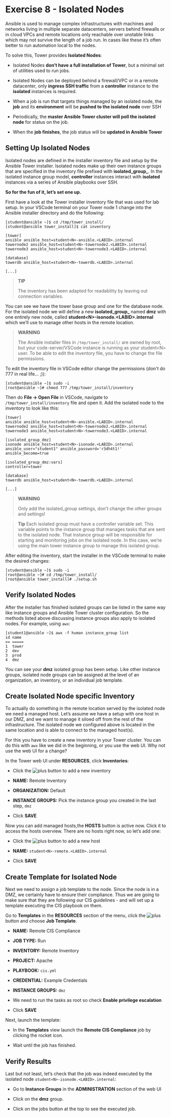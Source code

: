 # Exercise 8 - Isolated Nodes

Ansible is used to manage complex infrastructures with machines and networks living in multiple separate datacenters, servers behind firewalls or in cloud VPCs and remote locations only reachable over unstable links which may not survive the length of a job run. In cases like these it’s often better to run automation local to the nodes.

To solve this, Tower provides **Isolated Nodes**:

  - Isolated Nodes **don’t have a full installation of Tower**, but a minimal set of utilities used to run jobs.

  - Isolated Nodes can be deployed behind a firewall/VPC or in a remote datacenter, only **ingress SSH traffic** from a **controller** instance to the **isolated** instances is required.

  - When a job is run that targets things managed by an isolated node, the **job** and its **environment** will be **pushed to the isolated node** over SSH

  - Periodically, the **master Ansible Tower cluster will poll the isolated node** for status on the job.

  - When the **job finishes**, the job status will be **updated in Ansible Tower**

## Setting Up Isolated Nodes

Isolated nodes are defined in the installer inventory file and setup by the Ansible Tower installer. Isolated nodes make up their own instance groups that are specified in the inventory file prefixed with **isolated\_group\_**. In the isolated instance group model, **controller** instances interact with **isolated** instances via a series of Ansible playbooks over SSH.

**So for the fun of it, let’s set one up.**

First have a look at the Tower installer inventory file that was used for lab setup. In your VSCode terminal on your Tower node 1 change into the Ansible installer directory and do the following:

    [student@ansible ~]$ cd /tmp/tower_install/
    [student@ansible tower_install]$ cat inventory

    [tower]
    ansible ansible_host=student<N>-ansible.<LABID>.internal
    towernode2 ansible_host=student<N>-towernode2.<LABID>.internal
    towernode3 ansible_host=student<N>-towernode3.<LABID>.internal

    [database]
    towerdb ansible_host=student<N>-towerdb.<LABID>.internal

    [...]

> **TIP**
>
> The inventory has been adapted for readability by leaving out connection variables.


You can see we have the tower base group and one for the database node. For the isolated node we will define a new **isolated_group_** named **dmz** with one entirely new node, called **student\<N>-isonode.\<LABID>.internal** which we’ll use to manage other hosts in the remote location.

> **WARNING**
>
> The Ansible installer files in `/tmp/tower_install/` are owned by root, but your code-server/VSCode instance is running as your student\<N> user. To be able to edit the inventory file, you have to change the file permissions.

To edit the inventory file in VSCode editor change the permissions (don't do 777 in real life... ;)):

    [student@ansible ~]$ sudo -i
    [root@ansible ~]# chmod 777 /tmp/tower_install/inventory

Then do **File -> Open File** in VSCode, navigate to `/tmp/tower_install/inventory` file and open it. Add the isolated node to the inventory to look like this:


    [tower]
    ansible ansible_host=student<N>-ansible.<LABID>.internal
    towernode2 ansible_host=student<N>-towernode2.<LABID>.internal
    towernode3 ansible_host=student<N>-towernode3.<LABID>.internal

    [isolated_group_dmz]
    isonode ansible_host=student<N>-isonode.<LABID>.internal ansible_user="student1" ansible_password='r3dh4t1!' ansible_become=true

    [isolated_group_dmz:vars]
    controller=tower

    [database]
    towerdb ansible_host=student<N>-towerdb.<LABID>.internal

    [...]

> **WARNING**
>
> Only add the isolated_group settings, don't change the other groups and settings!

> **Tip**
> Each isolated group must have a controller variable set. This variable points to the instance group that manages tasks that are sent to the isolated node. That instance group will be responsible for starting and monitoring jobs on the isolated node. In this case, we’re using the main tower instance group to manage this isolated group.

After editing the inventory, start the installer in the VSCode terminal to make the desired changes:

    [student@ansible ~]$ sudo -i
    [root@ansible ~]# cd /tmp/tower_install/
    [root@ansible tower_install]# ./setup.sh

## Verify Isolated Nodes

After the installer has finished isolated groups can be listed in the same way like instance groups and Ansible Tower cluster configuration. So the methods listed above discussing instance groups also apply to isolated nodes. For example, using `awx`:

    [student1@ansible ~]$ awx -f human instance_group list
    id name
    == =====
    1  tower
    2  dev
    3  prod
    4  dmz

You can see your **dmz** isolated group has been setup. Like other instance groups, isolated node groups can be assigned at the level of an organization, an inventory, or an individual job template.

## Create Isolated Node specific Inventory

To actually do something in the remote location served by the isolated node we need a managed host. Let’s assume we have a setup with one host in our DMZ, and we want to manage it siloed off from the rest of the infrastructure. The isolated node we configured above is located in the same location and is able to connect to the managed host(s).

For this you have to create a new inventory in your Tower cluster. You can do this with `awx` like we did in the beginning, or you use the web UI. Why not use the web UI for a change?

In the Tower web UI under **RESOURCES**, click **Inventories**:

  - Click the ![plus](../../images/green_plus.png) button to add a new
    inventory

  - **NAME:** Remote Inventory

  - **ORGANIZATION:** Default

  - **INSTANCE GROUPS:** Pick the instance group you created in the last
    step, `dmz`

  - Click **SAVE**

Now you can add managed hosts,the **HOSTS** button is active now. Click it to access the hosts overview. There are no hosts right now, so let’s add one:

  - Click the ![plus](../../images/green_plus.png) button to add a new host

  - **NAME:** `student<N>-remote.<LABID>.internal`

  - Click **SAVE**

## Create Template for Isolated Node

Next we need to assign a job template to the node. Since the node is in a DMZ, we certainly have to ensure their compliance. Thus we are going to make sure that they are following our CIS guidelines - and will set up a template executing the CIS playbook on them.

Go to **Templates** in the **RESOURCES** section of the menu, click the ![plus](../../images/green_plus.png) button and choose **Job Template**.

  - **NAME:** Remote CIS Compliance

  - **JOB TYPE:** Run

  - **INVENTORY:** Remote Inventory

  - **PROJECT:** Apache

  - **PLAYBOOK:** `cis.yml`

  - **CREDENTIAL:** Example Credentials

  - **INSTANCE GROUPS:** `dmz`

  - We need to run the tasks as root so check **Enable privilege escalation**

  - Click **SAVE**

Next, launch the template:

  - In the **Templates** view launch the **Remote CIS Compliance** job by clicking the rocket icon.

  - Wait until the job has finished.

## Verify Results

Last but not least, let’s check that the job was indeed executed by the
isolated node `student<N>-isonode.<LABID>.internal`:

  - Go to **Instance Groups** in the **ADMINISTRATION** section of the
    web UI

  - Click on the **dmz** group.

  - Click on the jobs button at the top to see the executed job.
